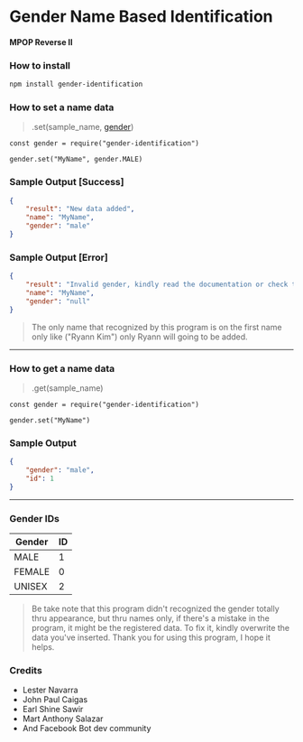 # Gender Name Based Identification
#### MPOP Reverse II

### How to install
```Bash
npm install gender-identification
```

### How to set a name data
> .set(sample_name, [gender](#a))
```NodeJS
const gender = require("gender-identification")

gender.set("MyName", gender.MALE)
```
### Sample Output [Success]
```JSON
{
	"result": "New data added",
	"name": "MyName",
	"gender": "male"
}
```
### Sample Output [Error]
```JSON
{
	"result": "Invalid gender, kindly read the documentation or check the spelling of your input.",
	"name": "MyName",
	"gender": "null"
}
```
> The only name that recognized by this program is on the first name only like ("Ryann Kim") only Ryann will going to be added.
---
### How to get a name data
> .get(sample_name)
```NodeJS
const gender = require("gender-identification")

gender.set("MyName")
```
### Sample Output
```JSON
{
	"gender": "male",
	"id": 1
}
```
---
<label id="a"></label>

### Gender IDs
| Gender | ID |
| -- | -- |
| MALE | 1 |
| FEMALE | 0 |
| UNISEX | 2 |

> Be take note that this program didn't recognized the gender totally thru appearance, but thru names only, if there's a mistake in the program, it might be the registered data. To fix it, kindly overwrite the data you've inserted. Thank you for using this program, I hope it helps.

### Credits
* Lester Navarra
* John Paul Caigas
* Earl Shine Sawir
* Mart Anthony Salazar
* And Facebook Bot dev community